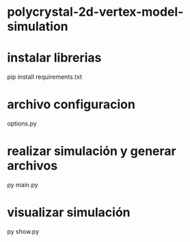 # polycrystal-2d-vertex-model-simulation

# instalar librerias
pip install requirements.txt

# archivo configuracion
options.py

# realizar simulación y generar archivos
py main.py 

# visualizar simulación
py show.py